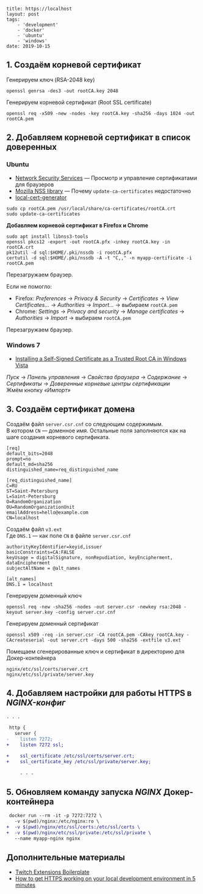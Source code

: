```
title: https://localhost
layout: post
tags:
    - 'development'
    - 'docker'
    - 'ubuntu'
    - 'windows'
date: 2019-10-15
```

## 1. Создаём корневой сертификат

Генерируем ключ (RSA-2048 key)
```shell
openssl genrsa -des3 -out rootCA.key 2048
```

Генерируем корневой сертификат (Root SSL certificate)
```shell
openssl req -x509 -new -nodes -key rootCA.key -sha256 -days 1024 -out rootCA.pem
```

## 2. Добавляем корневой сертификат в список доверенных

### Ubuntu

- [Network Security Services](https://wiki.archlinux.org/index.php/Network_Security_Services) — Просмотр и управление сертификатами для браузеров
- [Mozilla NSS library](https://superuser.com/a/657177/274603) — Почему `update-ca-certificates` недостаточно
- [local-cert-generator](https://github.com/dakshshah96/local-cert-generator)

```shell
sudo cp rootCA.pem /usr/local/share/ca-certificates/rootCA.crt
sudo update-ca-certificates
```

**Добавляем корневой сертификат в Firefox и Chrome**

```shell
sudo apt install libnss3-tools
openssl pkcs12 -export -out rootCA.pfx -inkey rootCA.key -in rootCA.crt
pk12util -d sql:$HOME/.pki/nssdb -i rootCA.pfx
certutil -d sql:$HOME/.pki/nssdb -A -t "C,," -n myapp-certificate -i rootCA.pem
```
Перезагружаем браузер.

Если не помогло:

- Firefox: _Preferences_ → _Privacy & Security_ → _Certificates_ → _View Certificates..._ → _Authorities_ → _Import..._ → выбираем `rootCA.pem`
- Chrome: _Settings_ → _Privacy and security_ → _Manage certificates_ → _Authorities_ → _Import_ → выбираем `rootCA.pem`

Перезагружаем браузер.


### Windows 7

- [Installing a Self-Signed Certificate as a Trusted Root CA in Windows Vista](https://blogs.technet.microsoft.com/sbs/2008/05/08/installing-a-self-signed-certificate-as-a-trusted-root-ca-in-windows-vista/)

_Пуск_ → _Панель управления_ → _Свойства браузера_ → _Содержание_ → _Сертификаты_ → _Доверенные корневые центры сертификации_  
Жмём кнопку _«Импорт»_

## 3. Создаём сертификат домена

Создаём файл `server.csr.cnf` со следующим содержимым.  
В котором `CN` — доменное имя. Остальные поля заполняются как на шаге создания корневого сертификата.
```
[req]
default_bits=2048
prompt=no
default_md=sha256
distinguished_name=req_distinguished_name

[req_distinguished_name]
C=RU
ST=Saint-Petersburg
L=Saint-Petersburg
O=RandomOrganization
OU=RandomOrganizationUnit
emailAddress=hello@example.com
CN=localhost
```

Создаём файл `v3.ext`  
Где `DNS.1` — как поле `CN` в файле `server.csr.cnf`
```
authorityKeyIdentifier=keyid,issuer
basicConstraints=CA:FALSE
keyUsage = digitalSignature, nonRepudiation, keyEncipherment, dataEncipherment
subjectAltName = @alt_names

[alt_names]
DNS.1 = localhost
```

Генерируем доменный ключ
```shell
openssl req -new -sha256 -nodes -out server.csr -newkey rsa:2048 -keyout server.key -config server.csr.cnf
```

Генерируем доменный сертификат
```shell
openssl x509 -req -in server.csr -CA rootCA.pem -CAkey rootCA.key -CAcreateserial -out server.crt -days 500 -sha256 -extfile v3.ext
```

Помещаем сгенерированные ключ и сертификат в директорию для Докер-контейнера
```
nginx/etc/ssl/certs/server.crt
nginx/etc/ssl/private/server.key
```


## 4. Добавляем настройки для работы HTTPS в _NGINX-конфиг_

```diff
. . .

 http {
   server {
-    listen 7272;
+    listen 7272 ssl;

+    ssl_certificate /etc/ssl/certs/server.crt;
+    ssl_certificate_key /etc/ssl/private/server.key;
    
     . . .
```


## 5. Обновляем команду запуска _NGINX_ Докер-контейнера

```diff
 docker run --rm -it -p 7272:7272 \
   -v $(pwd)/nginx:/etc/nginx:ro \
+  -v $(pwd)/nginx/etc/ssl/certs:/etc/ssl/certs \
+  -v $(pwd)/nginx/etc/ssl/private:/etc/ssl/private \
   --name myapp-nginx nginx
```

## Дополнительные материалы

- [Twitch Extensions Boilerplate](https://github.com/twitchdev/extensions-samples/tree/master/boilerplate)
- [How to get HTTPS working on your local development environment in 5 minutes](https://medium.freecodecamp.org/how-to-get-https-working-on-your-local-development-environment-in-5-minutes-7af615770eec)
